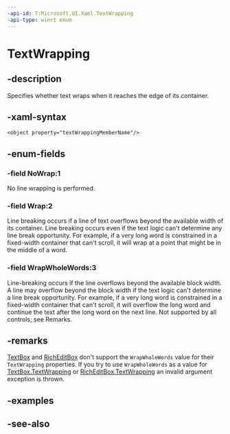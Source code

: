 ```yaml
---
-api-id: T:Microsoft.UI.Xaml.TextWrapping
-api-type: winrt enum
---
```


<!-- Enumeration syntax
public enum Microsoft.UI.Xaml.TextWrapping : int
-->

# TextWrapping

## -description

Specifies whether text wraps when it reaches the edge of its container.

## -xaml-syntax

```xaml
<object property="textWrappingMemberName"/>
```

## -enum-fields

### -field NoWrap:1

No line wrapping is performed.

### -field Wrap:2

Line breaking occurs if a line of text overflows beyond the available width of its container. Line breaking occurs even if the text logic can't determine any line break opportunity. For example, if a very long word is constrained in a fixed-width container that can't scroll, it will wrap at a point that might be in the middle of a word.

### -field WrapWholeWords:3

Line-breaking occurs if the line overflows beyond the available block width. A line may overflow beyond the block width if the text logic can't determine a line break opportunity. For example, if a very long word is constrained in a fixed-width container that can't scroll, it will overflow the long word and continue the text after the long word on the next line. Not supported by all controls; see Remarks.

## -remarks

[TextBox](../microsoft.ui.xaml.controls/textbox.md) and [RichEditBox](../microsoft.ui.xaml.controls/richeditbox.md) don't support the `WrapWholeWords` value for their `TextWrapping` properties. If you try to use `WrapWholeWords` as a value for [TextBox.TextWrapping](../microsoft.ui.xaml.controls/textbox_textwrapping.md) or [RichEditBox.TextWrapping](../microsoft.ui.xaml.controls/richeditbox_textwrapping.md) an invalid argument exception is thrown.

## -examples

## -see-also
